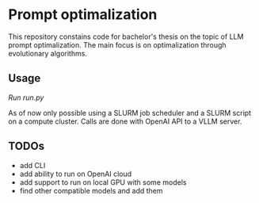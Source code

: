 # Prompt optimalization
This repository constains code for bachelor's thesis on the topic of LLM prompt optimalization.
The main focus is on optimalization through evolutionary algorithms.

## Usage
*Run run.py*

As of now only possible using a SLURM job scheduler and a SLURM script on a compute cluster. 
Calls are done with OpenAI API to a VLLM server.

## TODOs
- add CLI
- add ability to run on OpenAI cloud
- add support to run on local GPU with some models
- find other compatible models and add them
